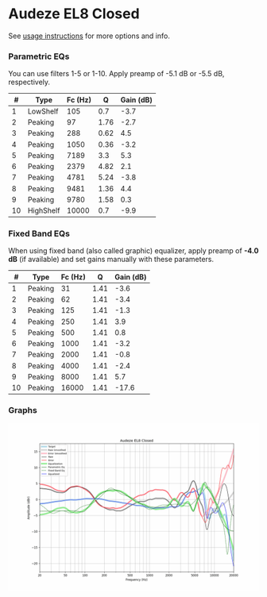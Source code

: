 # Audeze EL8 Closed
See [usage instructions](https://github.com/jaakkopasanen/AutoEq#usage) for more options and info.

### Parametric EQs
You can use filters 1-5 or 1-10. Apply preamp of -5.1 dB or -5.5 dB, respectively.

|   # | Type      |   Fc (Hz) |    Q |   Gain (dB) |
|-----|-----------|-----------|------|-------------|
|   1 | LowShelf  |       105 | 0.7  |        -3.7 |
|   2 | Peaking   |        97 | 1.76 |        -2.7 |
|   3 | Peaking   |       288 | 0.62 |         4.5 |
|   4 | Peaking   |      1050 | 0.36 |        -3.2 |
|   5 | Peaking   |      7189 | 3.3  |         5.3 |
|   6 | Peaking   |      2379 | 4.82 |         2.1 |
|   7 | Peaking   |      4781 | 5.24 |        -3.8 |
|   8 | Peaking   |      9481 | 1.36 |         4.4 |
|   9 | Peaking   |      9780 | 1.58 |         0.3 |
|  10 | HighShelf |     10000 | 0.7  |        -9.9 |

### Fixed Band EQs
When using fixed band (also called graphic) equalizer, apply preamp of **-4.0 dB** (if available) and set gains manually with these parameters.

|   # | Type    |   Fc (Hz) |    Q |   Gain (dB) |
|-----|---------|-----------|------|-------------|
|   1 | Peaking |        31 | 1.41 |        -3.6 |
|   2 | Peaking |        62 | 1.41 |        -3.4 |
|   3 | Peaking |       125 | 1.41 |        -1.3 |
|   4 | Peaking |       250 | 1.41 |         3.9 |
|   5 | Peaking |       500 | 1.41 |         0.8 |
|   6 | Peaking |      1000 | 1.41 |        -3.2 |
|   7 | Peaking |      2000 | 1.41 |        -0.8 |
|   8 | Peaking |      4000 | 1.41 |        -2.4 |
|   9 | Peaking |      8000 | 1.41 |         5.7 |
|  10 | Peaking |     16000 | 1.41 |       -17.6 |

### Graphs
![](./Audeze%20EL8%20Closed.png)
